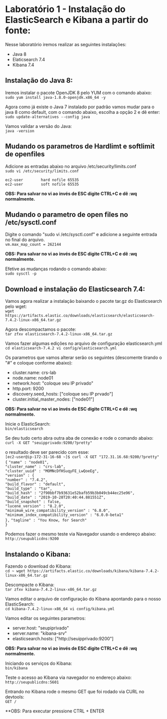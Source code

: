 # Laboratório 1 - Instalação do ElasticSearch e Kibana a partir do fonte:
Nesse laboratório iremos realizar as seguintes instalações:
* Java 8
* Elaticsearch 7.4
* Kibana 7.4

## Instalação do Java 8:
Iremos instalar o pacote OpenJDK 8 pelo YUM com o comando abaixo:<br>
``sudo yum install java-1.8.0-openjdk.x86_64 -y`` 

Agora como já existe o Java 7 instalado por padrão vamos mudar para o java 8 como default, com o comando abaixo, escolha a opção 2 e dê enter:<br>
``sudo update-alternatives --config java``

Vamos validar a versão do Java:<br>
``java -version``

## Mudando os parametros de Hardlimt e softlimit de openfiles
Adicione as entradas abaixo no arquivo /etc/security/limits.conf<br>
``sudo vi /etc/security/limits.conf``

``ec2-user        hard nofile 65535``<br>
``ec2-user        soft nofile 65535``

**OBS: Para salvar no vi ao invés de ESC digite CTRL+C e dê :wq normalmente.**

## Mudando o parametro de open files no /etc/sysctl.conf 
Digite o comando "sudo vi /etc/sysctl.conf" e adicione a seguinte entrada no final do arquivo.<br>
``vm.max_map_count = 262144`` 

**OBS: Para salvar no vi ao invés de ESC digite CTRL+C e dê :wq normalmente.**

Efetive as mudanças rodando o comando abaixo:<br>
``sudo sysctl -p``

## Download e instalação do Elasticsearch 7.4:
Vamos agora realizar a instalação baixando o pacote tar.gz do Elasticsearch pelo wget:<br>
``wget https://artifacts.elastic.co/downloads/elasticsearch/elasticsearch-7.4.2-linux-x86_64.tar.gz`` 

Agora descompactamos o pacote:<br>
``tar zfxv elasticsearch-7.4.2-linux-x86_64.tar.gz``

Vamos fazer algumas edições no arquivo de configuração elasticsearch.yml <br>
``cd elasticsearch-7.4.2
vi config/elasticsearch.yml``

Os parametros que vamos alterar serão os seguintes (descomente tirando o "#" e coloque conforme abaixo):
* cluster.name: crs-lab
* node.name: node01
* network.host: "coloque seu IP privado"
* http.port: 9200
* discovery.seed_hosts: ["coloque seu IP prvado"]
* cluster.initial_master_nodes: ["node01"]

**OBS: Para salvar no vi ao invés de ESC digite CTRL+C e dê :wq normalmente.**

Inicie o ElasticSearch:<br>
``bin/elasticsearch``

Se deu tudo certo abra outra aba de conexão e rode o comando abaixo:<br>
``curl -X GET "seuipprivado:9200/?pretty"``

o resultado deve ser parecido com esse:<br>
``[ec2-user@ip-172-31-16-68 ~]$ curl -X GET "172.31.16.68:9200/?pretty"``
``{``                                                                                                                            ``"name" : "node01",``                                                                                                         
  ``"cluster_name" : "crs-lab",``                                                                                                
  ``"cluster_uuid" : "MOMNcDfHSuqyFE_LwQoeEg",``                                                                                 
  ``"version" : {``                                                                                                              
    ``"number" : "7.4.2",``                                                                                                      
    ``"build_flavor" : "default",``                                                                                              
    ``"build_type" : "tar",``                                                                                                    
    ``"build_hash" : "2f90bbf7b93631e52bafb59b3b049cb44ec25e96",``                                                               
    ``"build_date" : "2019-10-28T20:40:44.881551Z",``                                                                            
    ``"build_snapshot" : false,``                                                                                                
    ``"lucene_version" : "8.2.0",``                                                                                              
    ``"minimum_wire_compatibility_version" : "6.8.0",``                                                                          
    ``"minimum_index_compatibility_version" : "6.0.0-beta1"``                                                                    
  ``},``
  ``"tagline" : "You Know, for Search"``                                                                                         
``}``                                  

Podemos fazer o mesmo teste via Navegador usando o endereço abaixo:<br>
``http://seupublicdns:9200``

## Instalando o Kibana:
Fazendo o download do Kibana:<br>
``cd ~
wget https://artifacts.elastic.co/downloads/kibana/kibana-7.4.2-linux-x86_64.tar.gz``

Descompacte o Kibana:<br>
``tar zfxv kibana-7.4.2-linux-x86_64.tar.gz``

Vamos editar o arquivo de configuração do Kibana apontando para o nosso ElasticSearch:<br>
``cd kibana-7.4.2-linux-x86_64
vi config/kibana.yml``

Vamos editar os seguintes parametros:<br>
* server.host: "seupiprivado"
* server.name: "kibana-srv"
* elasticsearch.hosts: ["http://seuipprivado:9200"]

**OBS: Para salvar no vi ao invés de ESC digite CTRL+C e dê :wq normalmente.**

Iniciando os serviços do Kibana:<br>
``bin/kibana``

Teste o acesso ao Kibana via navegador no endereço abaixo:<br>
``http://seupublicdns:5601``

Entrando no Kibana rode o mesmo GET que foi rodado via CURL no devtools:<br>
``GET /``

**OBS: Para executar pressione CTRL + ENTER
